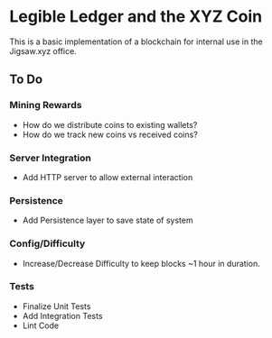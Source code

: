 # Legible Ledger and the XYZ Coin

This is a basic implementation of a blockchain for internal use in the Jigsaw.xyz office.

## To Do

### Mining Rewards
- How do we distribute coins to existing wallets?
- How do we track new coins vs received coins?

### Server Integration
- Add HTTP server to allow external interaction

### Persistence
- Add Persistence layer to save state of system

### Config/Difficulty
- Increase/Decrease Difficulty to keep blocks ~1 hour in duration.

### Tests
- Finalize Unit Tests
- Add Integration Tests
- Lint Code

